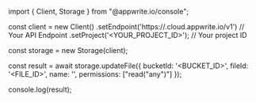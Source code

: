 import { Client, Storage } from "@appwrite.io/console";

const client = new Client()
    .setEndpoint('https://<REGION>.cloud.appwrite.io/v1') // Your API Endpoint
    .setProject('<YOUR_PROJECT_ID>'); // Your project ID

const storage = new Storage(client);

const result = await storage.updateFile({
    bucketId: '<BUCKET_ID>',
    fileId: '<FILE_ID>',
    name: '<NAME>',
    permissions: ["read("any")"]
});

console.log(result);
